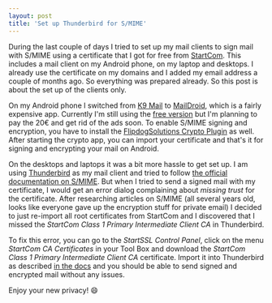 ```yaml
---
layout: post
title: 'Set up Thunderbird for S/MIME'
---
```

During the last couple of days I tried to set up my mail clients to sign mail with S/MIME using a certificate that I got for free from [StartCom][0]. This includes a mail client on my Android phone, on my laptop and desktops. I already use the certificate on my domains and I added my email address a couple of months ago. So everything was prepared already. So this post is about the set up of the clients only.

On my Android phone I switched from [K9 Mail][1] to [MailDroid][2], which is a fairly expensive app. Currently I'm still using the [free version][3] but I'm planning to pay the 20€ and get rid of the ads soon. To enable S/MIME signing and encryption, you have to install the [FlipdogSolutions Crypto Plugin][4] as well. After starting the crypto app, you can import your certificate and that's it for signing and encrypting your mail on Android.

On the desktops and laptops it was a bit more hassle to get set up. I am using [Thunderbird][5] as my mail client and tried to follow [the official documentation on S/MIME][6]. But when I tried to send a signed mail with my certificate, I would get an error dialog complaining about *missing trust* for the certificate. After researching articles on S/MIME (all several years old, looks like everyone gave up the encryption stuff for private email) I decided to just re-import all root certificates from StartCom and I discovered that I missed the *StartCom Class 1 Primary Intermediate Client CA* in Thunderbird.

To fix this error, you can go to the *StartSSL Control Panel*, click on the menu *StartCom CA Certificates* in your Tool Box and download the *StartCom Class 1 Primary Intermediate Client CA* certificate. Import it into Thunderbird as described [in the docs][6] and you should be able to send signed and encrypted mail without any issues.

Enjoy your new privacy! :smile:

[0]: https://startssl.com/
[1]: https://play.google.com/store/apps/details?id=com.fsck.k9
[2]: https://play.google.com/store/apps/details?id=com.maildroid.pro
[3]: https://play.google.com/store/apps/details?id=com.maildroid
[4]: https://play.google.com/store/apps/details?id=com.flipdog.crypto.plugin
[5]: https://www.mozilla.org/thunderbird/
[6]: http://kb.mozillazine.org/Installing_an_SMIME_certificate

